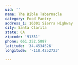 ```yaml
---
uid: ''
name: The Bible Tabernacle
category: Food Pantry
address_1: 16301 Sierra Highway
city: Santa Clarita
state: CA
zipcode: '91351'
phone: 661.252.5087
latitude: '34.4534526'
longitude: '-118.4252723'

---
```

